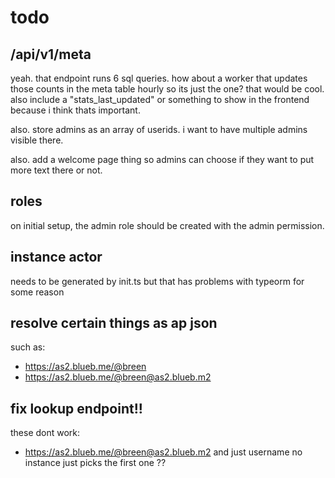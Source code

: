 # todo

## /api/v1/meta

yeah. that endpoint runs 6 sql queries. how about a worker that updates those counts in the meta table hourly so its just the one? that would be cool. also include a "stats_last_updated" or something to show in the frontend because i think thats important.

also. store admins as an array of userids. i want to have multiple admins visible there.

also. add a welcome page thing so admins can choose if they want to put more text there or not.

## roles

on initial setup, the admin role should be created with the admin permission.

## instance actor

needs to be generated by init.ts but that has problems with typeorm for some reason

## resolve certain things as ap json

such as:

-   https://as2.blueb.me/@breen
-   https://as2.blueb.me/@breen@as2.blueb.m2

## fix lookup endpoint!!

these dont work:

-   https://as2.blueb.me/@breen@as2.blueb.m2
    and just username no instance just picks the first one ??
